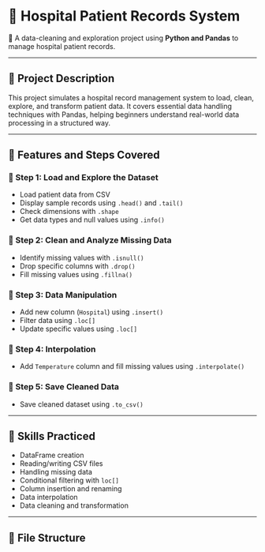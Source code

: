 # 🏥 Hospital Patient Records System

📁 A data-cleaning and exploration project using **Python and Pandas** to manage hospital patient records.

---

## 📌 Project Description

This project simulates a hospital record management system to load, clean, explore, and transform patient data. It covers essential data handling techniques with Pandas, helping beginners understand real-world data processing in a structured way.

---

## 🎯 Features and Steps Covered

### 🔹 Step 1: Load and Explore the Dataset
- Load patient data from CSV
- Display sample records using `.head()` and `.tail()`
- Check dimensions with `.shape`
- Get data types and null values using `.info()`

### 🔹 Step 2: Clean and Analyze Missing Data
- Identify missing values with `.isnull()`
- Drop specific columns with `.drop()`
- Fill missing values using `.fillna()`

### 🔹 Step 3: Data Manipulation
- Add new column (`Hospital`) using `.insert()`
- Filter data using `.loc[]`
- Update specific values using `.loc[]`

### 🔹 Step 4: Interpolation
- Add `Temperature` column and fill missing values using `.interpolate()`

### 🔹 Step 5: Save Cleaned Data
- Save cleaned dataset using `.to_csv()`

---

## 🧠 Skills Practiced

- DataFrame creation
- Reading/writing CSV files
- Handling missing data
- Conditional filtering with `loc[]`
- Column insertion and renaming
- Data interpolation
- Data cleaning and transformation

---

## 📂 File Structure

